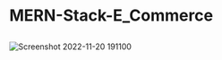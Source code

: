 # MERN-Stack-E_Commerce
## 
![Screenshot 2022-11-20 191100](https://user-images.githubusercontent.com/106212014/202905482-5318fcca-d2cc-45ac-af72-95f7d6ce95d2.jpg)
